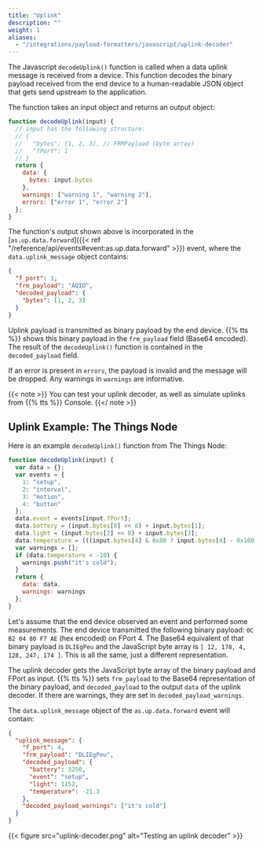 ```yaml
---
title: "Uplink"
description: ""
weight: 1
aliases:
  - "/integrations/payload-formatters/javascript/uplink-decoder"
---
```


The Javascript `decodeUplink()` function is called when a data uplink message is received from a device. This function decodes the binary payload received from the end device to a human-readable JSON object that gets send upstream to the application.

<!--more-->

The function takes an input object and returns an output object:

```js
function decodeUplink(input) {
  // input has the following structure:
  // {
  //   "bytes": [1, 2, 3], // FRMPayload (byte array)
  //   "fPort": 1
  // }
  return {
    data: {
      bytes: input.bytes
    },
    warnings: ["warning 1", "warning 2"],
    errors: ["error 1", "error 2"]
  };
}
```

The function's output shown above is incorporated in the [`as.up.data.forward`]({{< ref "/reference/api/events#event:as.up.data.forward" >}}) event, where the `data.uplink_message` object contains:

```json
{
  "f_port": 1,
  "frm_payload": "AQID",
  "decoded_payload": {
    "bytes": [1, 2, 3]
  }
}
```

Uplink payload is transmitted as binary payload by the end device. {{% tts %}} shows this binary payload in the `frm_payload` field (Base64 encoded). The result of the `decodeUplink()` function is contained in the `decoded_payload` field.

If an error is present in `errors`, the payload is invalid and the message will be dropped. Any warnings in `warnings` are informative.

{{< note >}} You can test your uplink decoder, as well as simulate uplinks from {{% tts %}} Console. {{</ note >}}

## Uplink Example: The Things Node

Here is an example `decodeUplink()` function from The Things Node:

```js
function decodeUplink(input) {
  var data = {};
  var events = {
    1: "setup",
    2: "interval",
    3: "motion",
    4: "button"
  };
  data.event = events[input.fPort];
  data.battery = (input.bytes[0] << 8) + input.bytes[1];
  data.light = (input.bytes[2] << 8) + input.bytes[3];
  data.temperature = (((input.bytes[4] & 0x80 ? input.bytes[4] - 0x100 : input.bytes[4]) << 8) + input.bytes[5]) / 100;
  var warnings = [];
  if (data.temperature < -10) {
    warnings.push("it's cold");
  }
  return {
    data: data,
    warnings: warnings
  };
}
```

Let's assume that the end device observed an event and performed some measurements. The end device transmitted the following binary payload: `0C B2 04 80 F7 AE` (hex encoded) on FPort 4. The Base64 equivalent of that binary payload is `DLIEgPeu` and the JavaScript byte array is `[ 12, 178, 4, 128, 247, 174 ]`. This is all the same, just a different representation.

The uplink decoder gets the JavaScript byte array of the binary payload and FPort as input. {{% tts %}} sets `frm_payload` to the Base64 representation of the binary payload, and `decoded_payload` to the output `data` of the uplink decoder. If there are warnings, they are set in `decoded_payload_warnings`.

The `data.uplink_message` object of the `as.up.data.forward` event will contain:

```json
{
  "uplink_message": {
    "f_port": 4,
    "frm_payload": "DLIEgPeu",
    "decoded_payload": {
      "battery": 3250,
      "event": "setup",
      "light": 1152,
      "temperature": -21.3
    },
    "decoded_payload_warnings": ["it's cold"]
  }
}
```

{{< figure src="uplink-decoder.png" alt="Testing an uplink decoder" >}}

